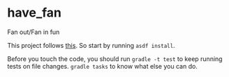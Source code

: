 # have_fan
Fan out/Fan in fun

This project follows [this](https://gist.github.com/rubencaro/274e6c88434fd706002d54dd6b31c8fc). So start by running `asdf install`. 

Before you touch the code, you should run `gradle -t test` to keep running tests on file changes. `gradle tasks` to know what else you can do.
